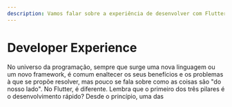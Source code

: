 ```yaml
---
description: Vamos falar sobre a experiência de desenvolver com Flutter
---
```


# Developer Experience

No universo da programação, sempre que surge uma nova linguagem ou um novo framework, é comum enaltecer os seus benefícios e os problemas à que se propõe resolver, mas pouco se fala sobre como as coisas são "do nosso lado". No Flutter, é diferente. Lembra que o primeiro dos três pilares é o desenvolvimento rápido? Desde o princípio, uma das  

